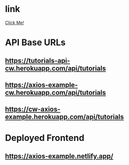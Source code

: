 # link
[Click Me!]([https://app.netlify.com/sites/selman-react-axios-addtutorial/settings/deploys](https://selman-react-axios-addtutorial.netlify.app/))



# API Base URLs

## https://tutorials-api-cw.herokuapp.com/api/tutorials

## https://axios-example-cw.herokuapp.com/api/tutorials

## https://cw-axios-example.herokuapp.com/api/tutorials

# Deployed Frontend

## https://axios-example.netlify.app/
